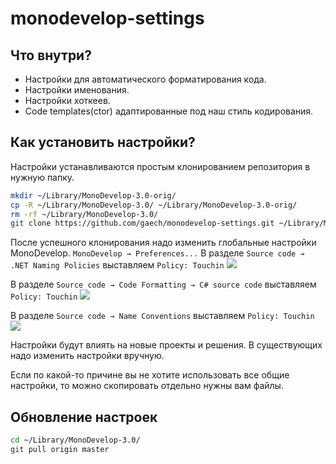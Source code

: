 # monodevelop-settings
## Что внутри?
 * Настройки для автоматического форматирования кода. 
 * Настройки именования.
 * Настройки хоткеев. 
 * Code templates(ctor) адаптированные под наш стиль кодирования.

## Как установить настройки?
Настройки устанавливаются простым клонированием репозитория в нужную папку.
```bash
mkdir ~/Library/MonoDevelop-3.0-orig/
cp -R ~/Library/MonoDevelop-3.0/ ~/Library/MonoDevelop-3.0-orig/
rm -rf ~/Library/MonoDevelop-3.0/
git clone https://github.com/gaech/monodevelop-settings.git ~/Library/MonoDevelop-3.0/
```
После успешного клонирования надо изменить глобальные настройки MonoDevelop. `MonoDevelop → Preferences...`
В разделе `Source code → .NET Naming Policies` выставляем `Policy: Touchin`
![](https://github.com/gaech/monodevelop-settings/raw/014f6c45b1b40f69aeba8641a3cca22af635abd9/Screenshots/global-naming-policies.jpg) 

В разделе `Source code → Code Formatting → C# source code` выставляем `Policy: Touchin`
![](https://github.com/gaech/monodevelop-settings/raw/2622dd2c61fe2cb0cbf9cd8220285ac95ab7c199/Screenshots/global-code-formating.jpg)

В разделе `Source code → Name Conventions` выставляем `Policy: Touchin`
![](https://github.com/gaech/monodevelop-settings/raw/014f6c45b1b40f69aeba8641a3cca22af635abd9/Screenshots/global-name-convention.jpg)

Настройки будут влиять на новые проекты и решения. В существующих надо изменить настройки вручную. 

Если по какой-то причине вы не хотите использовать все общие настройки, то можно скопировать отдельно нужны вам файлы. 

## Обновление настроек
```bash
cd ~/Library/MonoDevelop-3.0/
git pull origin master
```